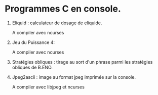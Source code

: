 # Programmes C en console.

1. Eliquid : calculateur de dosage de eliquide.

    A compiler avec ncurses

2. Jeu du Puissance 4:
    
    A compiler avec ncurses

3. Stratégies obliques : tirage au sort d'un phrase parmi les stratégies obliques de B.ENO.

4. Jpeg2ascii : image au format jpeg imprimée sur la console.

    A compiler avec libjpeg et ncurses

